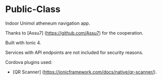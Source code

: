 # Public-Class
Indoor Unimol atheneum navigation app.

Thanks to [Assu7] (https://github.com/Assu7) for the cooperation.

Built with Ionic 4. 

Services with API endpoints are not included for security reasons.

Cordova plugins used:

- [QR Scanner] (https://ionicframework.com/docs/native/qr-scanner/).
